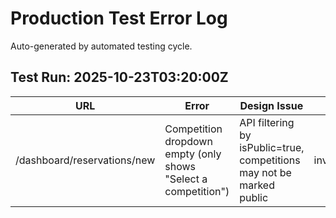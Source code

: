 # Production Test Error Log

Auto-generated by automated testing cycle.

## Test Run: 2025-10-23T03:20:00Z

| URL | Error | Design Issue | Status |
|-----|-------|--------------|--------|
| /dashboard/reservations/new | Competition dropdown empty (only shows "Select a competition") | API filtering by isPublic=true, competitions may not be marked public | investigating |
